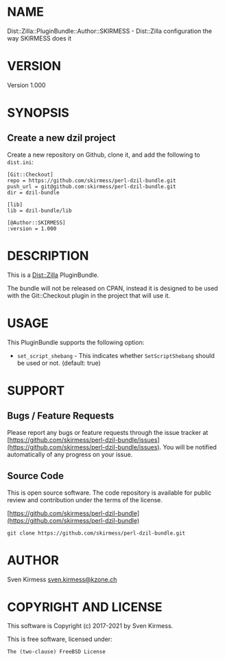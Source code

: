 # NAME

Dist::Zilla::PluginBundle::Author::SKIRMESS - Dist::Zilla configuration the way SKIRMESS does it

# VERSION

Version 1.000

# SYNOPSIS

## Create a new dzil project

Create a new repository on Github, clone it, and add the following to
`dist.ini`:

    [Git::Checkout]
    repo = https://github.com/skirmess/perl-dzil-bundle.git
    push_url = git@github.com:skirmess/perl-dzil-bundle.git
    dir = dzil-bundle

    [lib]
    lib = dzil-bundle/lib

    [@Author::SKIRMESS]
    :version = 1.000

# DESCRIPTION

This is a [Dist::Zilla](https://metacpan.org/pod/Dist%3A%3AZilla) PluginBundle.

The bundle will not be released on CPAN, instead it is designed to be
used with the Git::Checkout plugin in the project that will use it.

# USAGE

This PluginBundle supports the following option:

- `set_script_shebang` - This indicates whether `SetScriptShebang` should be
used or not. (default: true)

# SUPPORT

## Bugs / Feature Requests

Please report any bugs or feature requests through the issue tracker
at [https://github.com/skirmess/perl-dzil-bundle/issues](https://github.com/skirmess/perl-dzil-bundle/issues).
You will be notified automatically of any progress on your issue.

## Source Code

This is open source software. The code repository is available for
public review and contribution under the terms of the license.

[https://github.com/skirmess/perl-dzil-bundle](https://github.com/skirmess/perl-dzil-bundle)

    git clone https://github.com/skirmess/perl-dzil-bundle.git

# AUTHOR

Sven Kirmess <sven.kirmess@kzone.ch>

# COPYRIGHT AND LICENSE

This software is Copyright (c) 2017-2021 by Sven Kirmess.

This is free software, licensed under:

    The (two-clause) FreeBSD License
